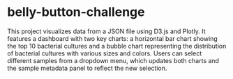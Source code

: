 # belly-button-challenge
This project visualizes data from a JSON file using D3.js and Plotly. It features a  dashboard with two key charts: a horizontal bar chart showing the top 10 bacterial cultures and a bubble chart representing the distribution of bacterial cultures with various sizes and colors. Users can select different samples from a dropdown menu, which updates both charts and the sample metadata panel to reflect the new selection.